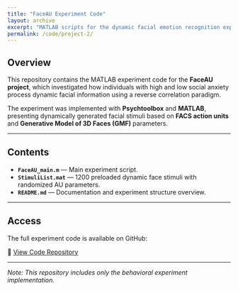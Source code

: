 ```yaml
---
title: "FaceAU Experiment Code"
layout: archive
excerpt: "MATLAB scripts for the dynamic facial emotion recognition experiment based on FACS and GMF."
permalink: /code/project-2/
---
```


## Overview

This repository contains the MATLAB experiment code for the **FaceAU project**, which investigated how individuals with high and low social anxiety process dynamic facial information using a reverse correlation paradigm.

The experiment was implemented with **Psychtoolbox** and **MATLAB**, presenting dynamically generated facial stimuli based on **FACS action units** and **Generative Model of 3D Faces (GMF)** parameters.

---

## Contents

- **`FaceAU_main.m`** — Main experiment script.  
- **`StimuliList.mat`** — 1200 preloaded dynamic face stimuli with randomized AU parameters. 
- **`README.md`** — Documentation and experiment structure overview.

---

## Access

The full experiment code is available on GitHub:

🔗 [View Code Repository](https://github.com/QihaoJoyHe/FaceAU)

---

*Note: This repository includes only the behavioral experiment implementation.*
